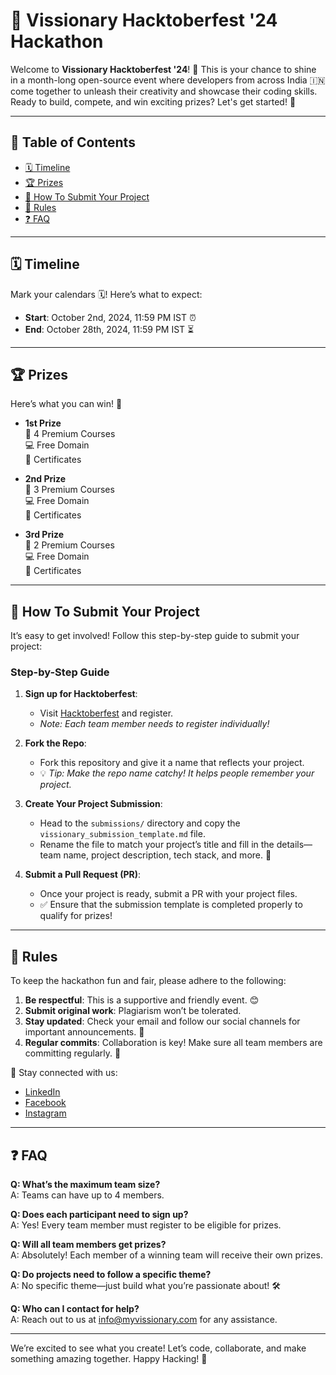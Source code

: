 # 🌟 Vissionary Hacktoberfest '24 Hackathon

Welcome to **Vissionary Hacktoberfest '24**! 🎉 This is your chance to shine in a month-long open-source event where developers from across India 🇮🇳 come together to unleash their creativity and showcase their coding skills. Ready to build, compete, and win exciting prizes? Let's get started! 🚀

---

## 📖 Table of Contents

- [🗓️ Timeline](#user-content-️-timeline)
- [🏆 Prizes](#prizes)
- [🚀 How To Submit Your Project](#how-to-submit-your-project)
- [📜 Rules](#rules)
- [❓ FAQ](#faq)

---

## 🗓️ Timeline

Mark your calendars 🗓️! Here’s what to expect:

- **Start**: October 2nd, 2024, 11:59 PM IST ⏰
- **End**: October 28th, 2024, 11:59 PM IST ⏳

---

## 🏆 Prizes

Here’s what you can win! 🎁

- **1st Prize**  
  🥇 4 Premium Courses  
  💻 Free Domain  
  📜 Certificates

- **2nd Prize**  
  🥈 3 Premium Courses  
  💻 Free Domain  
  📜 Certificates

- **3rd Prize**  
  🥉 2 Premium Courses  
  💻 Free Domain  
  📜 Certificates

---

## 🚀 How To Submit Your Project

It’s easy to get involved! Follow this step-by-step guide to submit your project:

### Step-by-Step Guide

1. **Sign up for Hacktoberfest**:

   - Visit [Hacktoberfest](https://hacktoberfest.com/) and register.
   - _Note: Each team member needs to register individually!_

2. **Fork the Repo**:

   - Fork this repository and give it a name that reflects your project.
   - 💡 _Tip: Make the repo name catchy! It helps people remember your project._

3. **Create Your Project Submission**:

   - Head to the `submissions/` directory and copy the `vissionary_submission_template.md` file.
   - Rename the file to match your project’s title and fill in the details—team name, project description, tech stack, and more. 🚀

4. **Submit a Pull Request (PR)**:
   - Once your project is ready, submit a PR with your project files.
   - ✅ Ensure that the submission template is completed properly to qualify for prizes!

---

## 📜 Rules

To keep the hackathon fun and fair, please adhere to the following:

1. **Be respectful**: This is a supportive and friendly event. 😊
2. **Submit original work**: Plagiarism won’t be tolerated.
3. **Stay updated**: Check your email and follow our social channels for important announcements. 📧
4. **Regular commits**: Collaboration is key! Make sure all team members are committing regularly. 🤝

📱 Stay connected with us:

- [LinkedIn](https://www.linkedin.com/company/myvissionary/)
- [Facebook](https://www.facebook.com/profile.php?id=61566520385321)
- [Instagram](https://www.instagram.com/myvissionary/)

---

## ❓ FAQ

**Q: What’s the maximum team size?**  
A: Teams can have up to 4 members.

**Q: Does each participant need to sign up?**  
A: Yes! Every team member must register to be eligible for prizes.

**Q: Will all team members get prizes?**  
A: Absolutely! Each member of a winning team will receive their own prizes.

**Q: Do projects need to follow a specific theme?**  
A: No specific theme—just build what you’re passionate about! 🛠️

**Q: Who can I contact for help?**  
A: Reach out to us at <info@myvissionary.com> for any assistance.

---

We’re excited to see what you create! Let’s code, collaborate, and make something amazing together. Happy Hacking! 🎉
